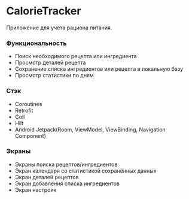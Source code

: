# CalorieTracker

Приложение для учёта рациона питания.

### Функциональность

* Поиск необходимого рецепта или ингредиента
* Просмотр деталей рецепта
* Сохранение списка ингредиентов или рецепта в локальную базу
* Просмотр статистики по дням

### Стэк

* Coroutines 
* Retrofit 
* Coil
* Hilt
* Android Jetpack(Room, ViewModel, ViewBinding, Navigation Component)

### Экраны

* Экраны поиска рецептов/ингредиентов
* Экран календаря со статистикой сохранённых данных
* Экран деталей рецептов
* Экран добавления списка ингредиентов
* Экран настроик
